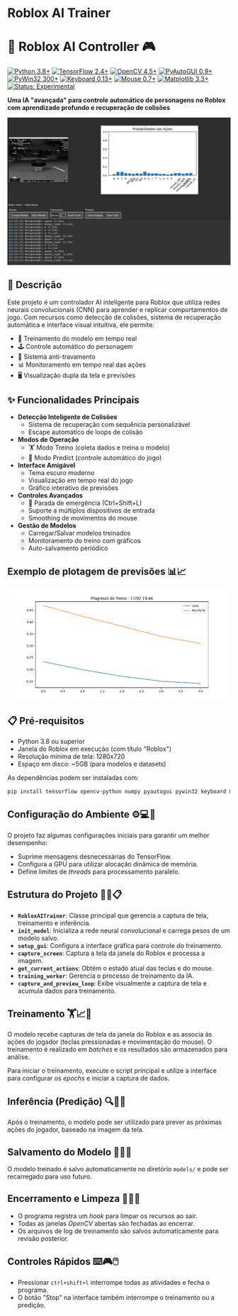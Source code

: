 Roblox AI Trainer
==================

# 🤖 Roblox AI Controller 🎮

[![Python 3.8+](https://img.shields.io/badge/Python-3.8%2B-blue.svg)](https://www.python.org/downloads/)
[![TensorFlow 2.4+](https://img.shields.io/badge/TensorFlow-2.4%2B-orange.svg)](https://www.tensorflow.org/install)
[![OpenCV 4.5+](https://img.shields.io/badge/OpenCV-4.5%2B-green.svg)](https://pypi.org/project/opencv-python/)
[![PyAutoGUI 0.9+](https://img.shields.io/badge/PyAutoGUI-0.9%2B-yellow.svg)](https://pypi.org/project/PyAutoGUI/)
[![PyWin32 300+](https://img.shields.io/badge/PyWin32-300%2B-blue.svg)](https://pypi.org/project/pywin32/)
[![Keyboard 0.13+](https://img.shields.io/badge/Keyboard-0.13%2B-orange.svg)](https://pypi.org/project/keyboard/)
[![Mouse 0.7+](https://img.shields.io/badge/Mouse-0.7%2B-green.svg)](https://pypi.org/project/mouse/)
[![Matplotlib 3.3+](https://img.shields.io/badge/Matplotlib-3.3%2B-yellow.svg)](https://pypi.org/project/matplotlib/)
[![Status: Experimental](https://img.shields.io/badge/Status-Experimental-orange.svg)](https://github.com/seuusuario/roblox-ai-controller)

**Uma IA "avançada" para controle automático de personagens no Roblox com aprendizado profundo e recuperação de colisões**

![Interface Preview](screenshots/preview.png)

## 📑 Descrição

Este projeto é um controlador AI inteligente para Roblox que utiliza redes neurais convolucionais (CNN) para aprender e replicar comportamentos de jogo. Com recursos como detecção de colisões, sistema de recuperação automática e interface visual intuitiva, ele permite:

- 🧠 Treinamento do modelo em tempo real
- 🕹️ Controle automático do personagem
- 🚨 Sistema anti-travamento
- 📊 Monitoramento em tempo real das ações
- 🖥️ Visualização dupla da tela e previsões

## ✨ Funcionalidades Principais

- **Detecção Inteligente de Colisões**
  - Sistema de recuperação com sequência personalizável
  - Escape automático de loops de colisão
- **Modos de Operação**
  - 🏋️ Modo Treino (coleta dados e treina o modelo)
  - 🤖 Modo Predict (controle automático do jogo)
- **Interface Amigável**
  - Tema escuro moderno
  - Visualização em tempo real do jogo
  - Gráfico interativo de previsões
- **Controles Avançados**
  - 🚨 Parada de emergência (Ctrl+Shift+L)
  - Suporte a múltiplos dispositivos de entrada
  - Smoothing de movimentos do mouse
- **Gestão de Modelos**
  - Carregar/Salvar modelos treinados
  - Monitoramento do treino com gráficos
  - Auto-salvamento periódico

## Exemplo de plotagem de previsões 📊📈
![Interface Preview](screenshots/plotexample.png)

## 📋 Pré-requisitos

- Python 3.8 ou superior
- Janela do Roblox em execução (com título "Roblox")
- Resolução mínima de tela: 1280x720
- Espaço em disco: ~5GB (para modelos e datasets)

As dependências podem ser instaladas com:
```bash
pip install tensorflow opencv-python numpy pyautogui pywin32 keyboard mouse matplotlib
```

## Configuração do Ambiente ⚙️💻🔧
O projeto faz algumas configurações iniciais para garantir um melhor desempenho:
- Suprime mensagens desnecessárias do TensorFlow.
- Configura a GPU para utilizar alocação dinâmica de memória.
- Define limites de *threads* para processamento paralelo.

## Estrutura do Projeto 📂📌📋
- **`RobloxAITrainer`**: Classe principal que gerencia a captura de tela, treinamento e inferência.
- **`init_model`**: Inicializa a rede neural convolucional e carrega pesos de um modelo salvo.
- **`setup_gui`**: Configura a interface gráfica para controle do treinamento.
- **`capture_screen`**: Captura a tela da janela do Roblox e processa a imagem.
- **`get_current_actions`**: Obtém o estado atual das teclas e do mouse.
- **`training_worker`**: Gerencia o processo de treinamento da IA.
- **`capture_and_preview_loop`**: Exibe visualmente a captura de tela e acumula dados para treinamento.

## Treinamento 🏋️📈🧠
O modelo recebe capturas de tela da janela do Roblox e as associa às ações do jogador (teclas pressionadas e movimentação do mouse). O treinamento é realizado em *batches* e os resultados são armazenados para análise.

Para iniciar o treinamento, execute o script principal e utilize a interface para configurar os *epochs* e iniciar a captura de dados.

## Inferência (Predição) 🔍🎯🤔
Após o treinamento, o modelo pode ser utilizado para prever as próximas ações do jogador, baseado na imagem da tela.

## Salvamento do Modelo 💾📂🔄
O modelo treinado é salvo automaticamente no diretório `models/` e pode ser recarregado para uso futuro.

## Encerramento e Limpeza 🛑🚮✅
- O programa registra um *hook* para limpar os recursos ao sair.
- Todas as janelas *OpenCV* abertas são fechadas ao encerrar.
- Os arquivos de log de treinamento são salvos automaticamente para revisão posterior.

## Controles Rápidos ⌨️🎮🖱️
- Pressionar `ctrl+shift+l` interrompe todas as atividades e fecha o programa.
- O botão "Stop" na interface também interrompe o treinamento ou a predição.
